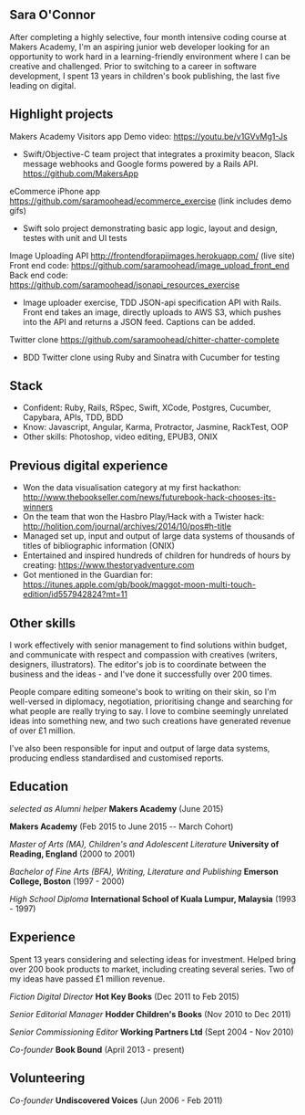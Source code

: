 ## Sara O'Connor

After completing a highly selective, four month intensive coding course at Makers Academy, I'm an aspiring junior web developer looking for an opportunity to work hard in a learning-friendly environment where I can be creative and challenged. Prior to switching to a career in software development, I spent 13 years in children's book publishing, the last five leading on digital.

## Highlight projects

Makers Academy Visitors app
Demo video: https://youtu.be/v1GVvMg1-Js
- Swift/Objective-C team project that integrates a proximity beacon, Slack message webhooks and Google forms powered by a Rails API.
https://github.com/MakersApp

eCommerce iPhone app
https://github.com/saramoohead/ecommerce_exercise (link includes demo gifs)
- Swift solo project demonstrating basic app logic, layout and design, testes with unit and UI tests

Image Uploading API
http://frontendforapiimages.herokuapp.com/ (live site)
Front end code: https://github.com/saramoohead/image_upload_front_end
Back end code: https://github.com/saramoohead/jsonapi_resources_exercise
- Image uploader exercise, TDD JSON-api specification API with Rails. Front end takes an image, directly uploads to AWS S3, which pushes into the API and returns a JSON feed. Captions can be added.

Twitter clone
https://github.com/saramoohead/chitter-chatter-complete
- BDD Twitter clone using Ruby and Sinatra with Cucumber for testing

## Stack
- Confident: Ruby, Rails, RSpec, Swift, XCode, Postgres, Cucumber, Capybara, APIs, TDD, BDD
- Know: Javascript, Angular, Karma, Protractor, Jasmine, RackTest, OOP
- Other skills: Photoshop, video editing, EPUB3, ONIX

## Previous digital experience
- Won the data visualisation category at my first hackathon: http://www.thebookseller.com/news/futurebook-hack-chooses-its-winners
- On the team that won the Hasbro Play/Hack with a Twister hack: http://holition.com/journal/archives/2014/10/pos#h-title
- Managed set up, input and output of large data systems of thousands of titles of bibliographic information (ONIX)
- Entertained and inspired hundreds of children for hundreds of hours by creating: https://www.thestoryadventure.com
- Got mentioned in the Guardian for: https://itunes.apple.com/gb/book/maggot-moon-multi-touch-edition/id557942824?mt=11

## Other skills
I work effectively with senior management to find solutions within budget, and communicate with respect and compassion with creatives (writers, designers, illustrators). The editor's job is to coordinate between the business and the ideas - and I've done it successfully over 200 times.

People compare editing someone's book to writing on their skin, so I'm well-versed in diplomacy, negotiation, prioritising change and searching for what people are really trying to say. I love to combine seemingly unrelated ideas into something new, and two such creations have generated revenue of over £1 million.

I've also been responsible for input and output of large data systems, producing endless standardised and customised reports.

## Education
*selected as Alumni helper* **Makers Academy** (June 2015)

**Makers Academy** (Feb 2015 to June 2015 -- March Cohort)

*Master of Arts (MA), Children's and Adolescent Literature* **University of Reading, England** (2000 to 2001)

*Bachelor of Fine Arts (BFA), Writing, Literature and Publishing* **Emerson College, Boston** (1997 - 2000)

*High School Diploma* **International School of Kuala Lumpur, Malaysia** (1993 - 1997)

## Experience

Spent 13 years considering and selecting ideas for investment. Helped bring over 200 book products to market, including creating several series. Two of my ideas have passed £1 million revenue.

*Fiction Digital Director* **Hot Key Books** (Dec 2011 to Feb 2015)

*Senior Editorial Manager* **Hodder Children's Books** (Nov 2010 to Dec 2011)

*Senior Commissioning Editor* **Working Partners Ltd** (Sept 2004 - Nov 2010)

*Co-founder* **Book Bound** (April 2013 - present)

## Volunteering

*Co-founder* **Undiscovered Voices** (Jun 2006 - Feb 2011)

